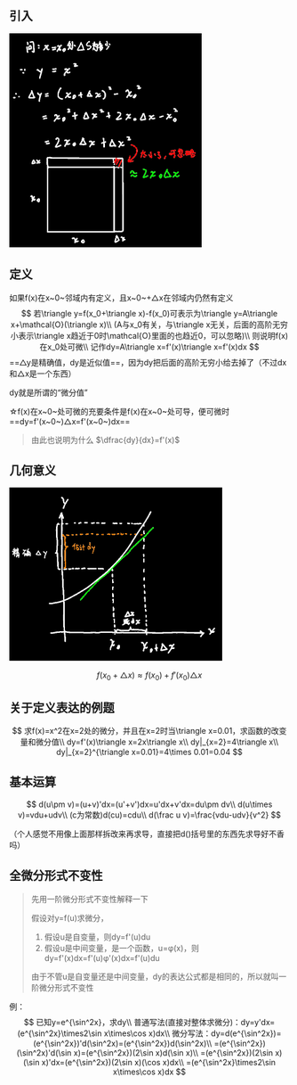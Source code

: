 ## 引入

<div align=left><img src="assets/image-20220523093626700.png" alt="image-20220523093626700" style="zoom: 50%;" /></div>

## 定义

如果f(x)在x~0~邻域内有定义，且x~0~+△x在邻域内仍然有定义
$$
若\triangle y=f(x_0+\triangle x)-f(x_0)可表示为\triangle y=A\triangle x+\mathcal{O}(\triangle x)\\
(A与x_0有关，与\triangle x无关，后面的高阶无穷小表示\triangle x趋近于0时\mathcal{O}里面的也趋近0，可以忽略)\\
则说明f(x)在x_0处可微\\
记作dy=A\triangle x=f'(x)\triangle x=f'(x)dx
$$
==△y是精确值，dy是近似值==，因为dy把后面的高阶无穷小给去掉了（不过dx和△x是一个东西）

dy就是所谓的“微分值”

☆f(x)在x~0~处可微的充要条件是f(x)在x~0~处可导，便可微时==dy=f'(x~0~)△x=f'(x~0~)dx==

> 由此也说明为什么 $\dfrac{dy}{dx}=f'(x)$

## 几何意义

<div align=left><img src="assets/image-20220523103112815.png" alt="image-20220523103112815" style="zoom:50%;" /></div>

$$
f(x_0+\triangle x)\approx f(x_0)+f'(x_0)\triangle x
$$



## 关于定义表达的例题

$$
求f(x)=x^2在x=2处的微分，并且在x=2时当\triangle x=0.01，求函数的改变量和微分值\\
dy=f'(x)\triangle x=2x\triangle x\\
dy|_{x=2}=4\triangle x\\
dy|_{x=2}^{\triangle x=0.01}=4\times 0.01=0.04
$$

## 基本运算

$$
d(u\pm v)=(u+v)'dx=(u'+v')dx=u'dx+v'dx=du\pm dv\\
d(u\times v)=vdu+udv\\
(c为常数)d(cu)=cdu\\
d(\frac u v)=\frac{vdu-udv}{v^2}
$$

（个人感觉不用像上面那样拆改来再求导，直接把d()括号里的东西先求导好不香吗）



## 全微分形式不变性

>  先用一阶微分形式不变性解释一下
>
> 假设对y=f(u)求微分，
>
> 1. 假设u是自变量，则dy=f'(u)du
> 2. 假设u是中间变量，是一个函数，u=φ(x)，则dy=f'(x)dx=f'(u)φ'(x)dx=f'(u)du
>
> 由于不管u是自变量还是中间变量，dy的表达公式都是相同的，所以就叫一阶微分形式不变性

例：
$$
已知y=e^{\sin^2x}，求dy\\
普通写法(直接对整体求微分)：dy=y'dx=(e^{\sin^2x}\times2\sin x\times\cos x)dx\\
微分写法：dy=d(e^{\sin^2x})=(e^{\sin^2x})'d(\sin^2x)=(e^{\sin^2x})d(\sin^2x)\\
=(e^{\sin^2x})(\sin^2x)'d(\sin x)=(e^{\sin^2x})(2\sin x)d(\sin x)\\
=(e^{\sin^2x})(2\sin x)(\sin x)'dx=(e^{\sin^2x})(2\sin x)(\cos x)dx\\
=(e^{\sin^2x}\times2\sin x\times\cos x)dx
$$
